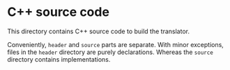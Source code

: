 # C++ source code

This directory contains C++ source code to build the translator.

Conveniently, `header` and `source` parts are separate.
With minor exceptions, files in the `header` directory are purely declarations.
Whereas the `source` directory contains implementations.
